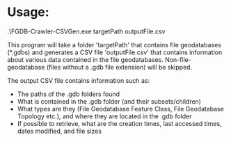 # Usage:

.\FGDB-Crawler-CSVGen.exe targetPath outputFile.csv

This program will take a folder 'targetPath' that contains file geodatabases (\*.gdbs) and generates a CSV file 'outputFile.csv' that contains information about various data contained in the file geodatabases. Non-file-geodatabase (files without a .gdb file extension) will be skipped.

The output CSV file contains information such as:
* The paths of the .gdb folders found
* What is contained in the .gdb folder (and their subsets/children)
* What types are they (File Geodatabase Feature Class, File Geodatabase Topology etc.), and where they are located in the .gdb folder
* If possible to retrieve, what are the creation times, last accessed times, dates modified, and file sizes
